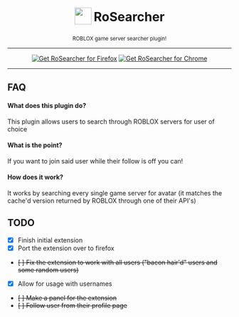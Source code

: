 <h1
align="center">
<sub
>
<img  
src="https://raw.githubusercontent.com/ThePotato97/RoSearcher/master/assets/iconx64.png" height="38" width="38">
</sub>
RoSearcher
</h1>
<p
align="center">
<sup
>
    ROBLOX game server searcher plugin!
</sup>
<br
>
<sub
>
</p>

---
<p
align="center">
<a
href="https://addons.mozilla.org/en-US/firefox/addon/rosearcher/"><img
src="https://user-images.githubusercontent.com/585534/107280546-7b9b2a00-6a26-11eb-8f9f-f95932f4bfec.png" alt="Get RoSearcher for Firefox"></a>
<a
href="https://chrome.google.com/webstore/detail/rosearcher/kogoeldkgknjbdajddjjfijggnpcffib"><img
src="https://user-images.githubusercontent.com/585534/107280622-91a8ea80-6a26-11eb-8d07-77c548b28665.png" alt="Get RoSearcher for Chrome"></a>
</p>

---
## FAQ

#### What does this plugin do?

This plugin allows users to search through ROBLOX servers for user of choice

#### What is the point?

If you want to join said user while their follow is off you can!

#### How does it work?

It works by searching every single game server for avatar (it matches the cache'd version returned by ROBLOX through one of their API's)

## TODO

- [x] Finish initial extension
- [x] Port the extension over to firefox
- ~~[ ] Fix the extension to work with all users ("bacon hair'd" users and some random users)~~
- [x] Allow for usage with usernames
- ~~[ ] Make a panel for the extension~~
- ~~[ ] Follow user from their profile page~~
